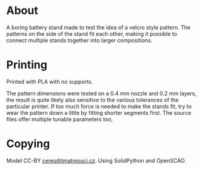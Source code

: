 # About

A boring battery stand made to test the idea of a velcro style pattern.
The patterns on the side of the stand fit each other, making it
possible to connect multiple stands together into larger
compositions.

# Printing

Printed with PLA with no supports.

The pattern dimensions were tested on a 0.4 mm nozzle and 0.2 mm layers,
the result is quite likely also sensitive to the various tolerances of
the particular printer. If too much force is needed to make the stands
fit, try to wear the pattern down a little by fitting shorter segments
first. The source files offer multiple tunable parameters too,

# Copying

Model CC-BY ceres@tmatmouci.cz.
Using SolidPython and OpenSCAD.
